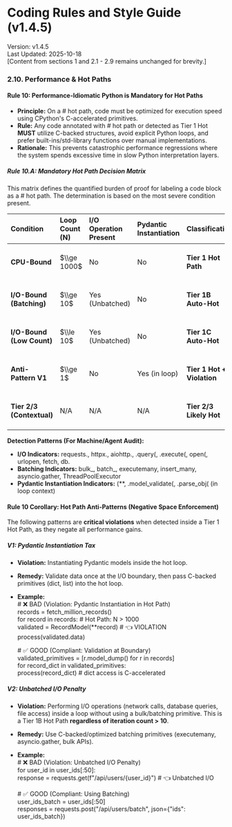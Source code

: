 # **Coding Rules and Style Guide (v1.4.5)**

Version: v1.4.5  
Last Updated: 2025-10-18  
\[Content from sections 1 and 2.1 \- 2.9 remains unchanged for brevity.\]

### **2.10. Performance & Hot Paths**

#### **Rule 10: Performance-Idiomatic Python is Mandatory for Hot Paths**

* **Principle:** On a \# hot path, code must be optimized for execution speed using CPython's C-accelerated primitives.  
* **Rule:** Any code annotated with \# hot path or detected as Tier 1 Hot **MUST** utilize C-backed structures, avoid explicit Python loops, and prefer built-ins/std-library functions over manual implementations.  
* **Rationale:** This prevents catastrophic performance regressions where the system spends excessive time in slow Python interpretation layers.

##### **Rule 10.A: Mandatory Hot Path Decision Matrix**

This matrix defines the quantified burden of proof for labeling a code block as a \# hot path. The determination is based on the most severe condition present.

| Condition | Loop Count (N) | I/O Operation Present | Pydantic Instantiation | Classification | Enforcement Action |
| :---- | :---- | :---- | :---- | :---- | :---- |
| **CPU-Bound** | $\\ge 1000$ | No | No | **Tier 1 Hot Path** | Apply Rule 10 (C-backed primitives). |
| **I/O-Bound (Batching)** | $\\ge 10$ | Yes (Unbatched) | No | **Tier 1B Auto-Hot** | **VIOLATION:** Reject (Mandate batching). |
| **I/O-Bound (Low Count)** | $\\le 10$ | Yes (Unbatched) | No | **Tier 1C Auto-Hot** | **VIOLATION:** Reject (Mandate batching). |
| **Anti-Pattern V1** | $\\ge 1$ | No | Yes (in loop) | **Tier 1 Hot \+ Violation** | **VIOLATION:** Reject (Move Pydantic to boundary). |
| **Tier 2/3 (Contextual)** | N/A | N/A | N/A | **Tier 2/3 Likely Hot** | Annotate and initiate formal profiling. |

**Detection Patterns (For Machine/Agent Audit):**

* **I/O Indicators:** requests., httpx., aiohttp., .query(, .execute(, open(, urlopen, fetch, db.  
* **Batching Indicators:** bulk\_, batch\_, executemany, insert\_many, asyncio.gather, ThreadPoolExecutor  
* **Pydantic Instantiation Indicators:** (\*\*, .model\_validate(, .parse\_obj( (in loop context)

#### **Rule 10 Corollary: Hot Path Anti-Patterns (Negative Space Enforcement)**

The following patterns are **critical violations** when detected inside a Tier 1 Hot Path, as they negate all performance gains.

##### **V1: Pydantic Instantiation Tax**

* **Violation:** Instantiating Pydantic models inside the hot loop.  
* **Remedy:** Validate data once at the I/O boundary, then pass C-backed primitives (dict, list) into the hot loop.  
* **Example:**  
  \# ❌ BAD (Violation: Pydantic Instantiation in Hot Path)  
  records \= fetch\_million\_records()  
  for record in records:  \# Hot Path: N \> 1000  
      validated \= RecordModel(\*\*record)  \# 👈 VIOLATION  
      process(validated.data)

  \# ✅ GOOD (Compliant: Validation at Boundary)  
  validated\_primitives \= \[r.model\_dump() for r in records\]  
  for record\_dict in validated\_primitives:  
      process(record\_dict)  \# dict access is C-accelerated

##### **V2: Unbatched I/O Penalty**

* **Violation:** Performing I/O operations (network calls, database queries, file access) inside a loop without using a bulk/batching primitive. This is a Tier 1B Hot Path **regardless of iteration count \> 10**.  
* **Remedy:** Use C-backed/optimized batching primitives (executemany, asyncio.gather, bulk APIs).  
* **Example:**  
  \# ❌ BAD (Violation: Unbatched I/O Penalty)  
  for user\_id in user\_ids\[:50\]:  
      response \= requests.get(f"/api/users/{user\_id}")  \# 👈 Unbatched I/O

  \# ✅ GOOD (Compliant: Using Batching)  
  user\_ids\_batch \= user\_ids\[:50\]  
  responses \= requests.post("/api/users/batch", json={"ids": user\_ids\_batch})  
